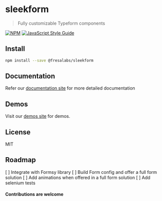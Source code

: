 # sleekform

> Fully customizable Typeform components

[![NPM](https://img.shields.io/npm/v/sleekform.svg)](https://www.npmjs.com/package/@fresalabs/sleekform) [![JavaScript Style Guide](https://img.shields.io/badge/code_style-standard-brightgreen.svg)](https://standardjs.com)

## Install

```bash
npm install --save @fresalabs/sleekform
```

## Documentation

Refer our [documentation site](https://github.com/fresalabs) for more detailed documentation

## Demos

Visit our [demos site](https://github.com/fresalabs) for demos.

## License

MIT

## Roadmap

[ ] Integrate with Formsy library
[ ] Build Form config and offer a full form solution
[ ] Add animations when offered in a full form solution
[ ] Add selenium tests

#### Contributions are welcome
